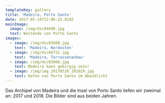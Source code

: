 ```yaml
---
templateKey: gallery
title: 'Madeira, Porto Santo'
date: 2017-05-10T22:06:25.819Z
mainImage:
  image: /img/dsc04490.jpg
  text: Westende von Porto Santo
images:
  - image: /img/dsc03600.jpg
    text: 'Madeira, Nordosten'
  - image: /img/dsc04732.jpg
    text: 'Madeira, Terrassenanbau'
  - image: /img/dsc03668.jpg
    text: Madeira kann gebirgig sein!
  - image: /img/img_20170520_201029.jpg
    text: Hafen von Porto Santo im Abendlicht
---
```

Das Archipel von Madeira und die Insel von Porto Santo liefen wir zweimal an: 2017 und 2018. Die Bilder sind aus beiden Jahren.
